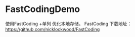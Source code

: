 # FastCodingDemo
使用FastCoding +单列 优化本地存储。
FastCoding 下载地址：https://github.com/nicklockwood/FastCoding
